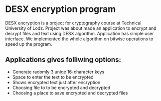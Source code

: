 # DESX encryption program
DESX encryption is a project for cryptography course at Technical University of Lodz. Project was about made an application to encrypt and decrypt files and text using DESX algorithm. Application has simple user interface. We implemented the whole algorithm on bitwise operations to speed up the program.
## Applications gives folliwing options:
- Generate radomly 3 uniqe 16-character keys
- Space to enter the text to be encrypted
- Shows encrypted text just after encryption
- Choosing file to to be encrypted and decrypted
- Choosing a place to save encrypted and decrypted files

